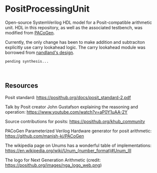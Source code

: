 # PositProcessingUnit
Open-source SystemVerilog HDL model for a Posit-compatible arithmetic unit. HDL in this repository, as well as the associated testbench, was modified from [PACoGen](https://github.com/manish-kj/PACoGen).

Currently, the only change has been to make addition and subtraciton explicitly use carry lookahead logic. The carry lookahead module was borrowed from [nandland's design](https://github.com/nandland/nandland/tree/master/Carry%20Lookahead%20Adder).

`pending synthesis...`

<br>

## Resources
Posit standard:
https://posithub.org/docs/posit_standard-2.pdf

Talk by Posit creator John Gustafson explaining the reasoning and operation:
https://www.youtube.com/watch?v=aP0Y1uAA-2Y

Source contributions for posits:
https://posithub.org/khub_community

PACoGen Parameterized Verilog Hardware generator for posit arithmetic:
https://github.com/manish-kj/PACoGen

The wikipedia page on Unums has a wonderful table of implementations:
https://en.wikipedia.org/wiki/Unum_(number_format)#Unum_III

The logo for Next Generation Arithmetic (credit:  https://posithub.org/images/nga_logo_web.png)

